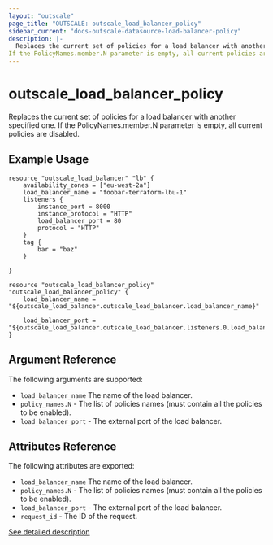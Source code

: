 ```yaml
---
layout: "outscale"
page_title: "OUTSCALE: outscale_load_balancer_policy"
sidebar_current: "docs-outscale-datasource-load-balancer-policy"
description: |-
  Replaces the current set of policies for a load balancer with another specified one.
If the PolicyNames.member.N parameter is empty, all current policies are disabled.
---
```


# outscale_load_balancer_policy

Replaces the current set of policies for a load balancer with another specified one.
If the PolicyNames.member.N parameter is empty, all current policies are disabled.

## Example Usage

```hcl
resource "outscale_load_balancer" "lb" {
    availability_zones = ["eu-west-2a"]
    load_balancer_name = "foobar-terraform-lbu-1"
    listeners {
        instance_port = 8000
        instance_protocol = "HTTP"
        load_balancer_port = 80
        protocol = "HTTP"
    }
    tag {
        bar = "baz"
    }

}

resource "outscale_load_balancer_policy" "outscale_load_balancer_policy" {
    load_balancer_name = "${outscale_load_balancer.outscale_load_balancer.load_balancer_name}"

    load_balancer_port = "${outscale_load_balancer.outscale_load_balancer.listeners.0.load_balancer_port}"
}
```

## Argument Reference

The following arguments are supported:

* `load_balancer_name` The name of the load balancer.
* `policy_names.N` - The list of policies names (must contain all the policies to be enabled).
* `load_balancer_port` - The external port of the load balancer.

## Attributes Reference

The following attributes are exported:

* `load_balancer_name` The name of the load balancer.
* `policy_names.N` - The list of policies names (must contain all the policies to be enabled).
* `load_balancer_port` - The external port of the load balancer.
* `request_id` - The ID of the request.

[See detailed description](http://docs.outscale.com/api_lbu/operations/Action_SetLoadBalancerPoliciesOfListener_get.html#_api_lbu-action_setloadbalancerpoliciesoflistener_get)
